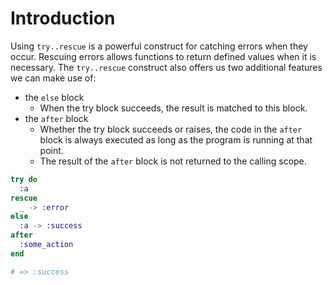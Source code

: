# Introduction

Using `try..rescue` is a powerful construct for catching errors when they occur. Rescuing errors allows functions to return defined values when it is necessary. The `try..rescue` construct also offers us two additional features we can make use of:

- the `else` block
  - When the try block succeeds, the result is matched to this block.
- the `after` block
  - Whether the try block succeeds or raises, the code in the `after` block is always executed as long as the program is running at that point.
  - The result of the `after` block is not returned to the calling scope.

```elixir
try do
  :a
rescue
  _ -> :error
else
  :a -> :success
after
  :some_action
end

# => :success
```
